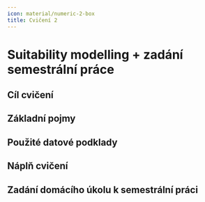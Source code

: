 ```yaml
---
icon: material/numeric-2-box
title: Cvičení 2
---
```


# Suitability modelling + zadání semestrální práce

## Cíl cvičení

## Základní pojmy

## Použité datové podklady

## Náplň cvičení

## Zadání domácího úkolu k semestrální práci
